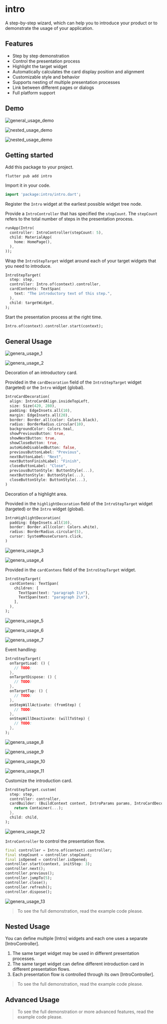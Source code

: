 # intro

A step-by-step wizard, which can help you to introduce your product or to demonstrate the usage of your application.

## Features

- Step by step demonstration
- Control the presentation process
- Highlight the target widget
- Automatically calculates the card display position and alignment
- Customizable style and behavior
- Supports nesting of multiple presentation processes
- Link between different pages or dialogs
- Full platform support

## Demo

![general_usage_demo](./images/general.gif)

![nested_usage_demo](./images/nested.gif)

![nested_usage_demo](./images/advanced.gif)

## Getting started

Add this package to your project.

```shell
flutter pub add intro
```

Import it in your code.

```dart
import 'package:intro/intro.dart';
```

Register the `Intro` widget at the earliest possible widget tree node.

Provide a `IntroController` that has specified the `stepCount`. The `stepCount` refers to the total number of steps in the presentation process.

```dart
runApp(Intro(
  controller: IntroController(stepCount: 5),
  child: MaterialApp(
    home: HomePage(),
  ),
));
```

Wrap the `IntroStepTarget` widget around each of your target widgets that you need to introduce.

```dart
IntroStepTarget(
  step: step,
  controller: Intro.of(context).controller,
  cardContents: TextSpan(
    text: "The introductory text of this step.",
  ),
  child: targetWidget,
);
```

Start the presentation process at the right time.

```dart
Intro.of(context).controller.start(context);
```

## General Usage

![genera_usage_1](images/general_usage_1.png)

![genera_usage_2](images/general_usage_2.png)

Decoration of an introductory card. 

Provided in the `cardDecoration` field of the `IntroStepTarget` widget (targeted) or the `Intro` widget (global).

```dart
IntroCardDecoration(
  align: IntroCardAlign.insideTopLeft,
  size: Size(420, 280),
  padding: EdgeInsets.all(10),
  margin: EdgeInsets.all(20),
  border: Border.all(color: Colors.black),
  radius: BorderRadius.circular(10),
  backgroundColor: Colors.teal,
  showPreviousButton: true,
  showNextButton: true,
  showCloseButton: true,
  autoHideDisabledButton: false,
  previousButtonLabel: "Previous",
  nextButtonLabel: "Next",
  nextButtonFinishLabel: "Finish",
  closeButtonLabel: "Close",
  previousButtonStyle: ButtonStyle(...),
  nextButtonStyle: ButtonStyle(...),
  closeButtonStyle: ButtonStyle(...),
)
```

Decoration of a highlight area. 

Provided in the `highlightDecoration` field of the `IntroStepTarget` widget (targeted) or the `Intro` widget (global).

```dart
IntroHighlightDecoration(
  padding: EdgeInsets.all(10),
  border: Border.all(color: Colors.white),
  radius: BorderRadius.circular(5),
  cursor: SystemMouseCursors.click,
)
```

![genera_usage_3](images/general_usage_3.png)

![genera_usage_4](images/general_usage_4.png)

Provided in the `cardContens` field of the `IntroStepTarget` widget. 

```dart
IntroStepTarget(
  cardContens: TextSpan(
    children: [
      TextSpan(text: "paragraph 1\n"),
      TextSpan(text: "paragraph 2\n"),
    ],
  ),
);
```

![genera_usage_5](images/general_usage_5.png)

![genera_usage_6](images/general_usage_6.png)

![genera_usage_7](images/general_usage_7.png)

Event handling:

```dart
IntroStepTarget(
  onTargetLoad: () {
    // TODO: 
  },
  onTargetDispose: () {
    // TODO: 
  },
  onTargetTap: () {
    // TODO: 
  },
  onStepWillActivate: (fromStep) {
    // TODO: 
  },
  onStepWillDeactivate: (willToStep) {
    // TODO: 
  },
);
```

![genera_usage_8](images/general_usage_8.png)

![genera_usage_9](images/general_usage_9.png)

![genera_usage_10](images/general_usage_10.png)

![genera_usage_11](images/general_usage_11.png)

Customize the introduction card.

```dart
IntroStepTarget.custom(
  step: step,
  controller: controller,
  cardBuilder: (BuildContext context, IntroParams params, IntroCardDecoration decoration) {
    return Container(...);
  },
  child: child,
);
```

![genera_usage_12](images/general_usage_12.png)

`IntroController` to control the presentation flow.

```dart
final controller = Intro.of(context).controller;
final stepCount = controller.stepCount;
final isOpened = controller.isOpened;
controller.start(context, initStep: 3);
controller.next();
controller.previous();
controller.jumpTo(5);
controller.close();
controller.refresh();
controller.dispose();
```

![genera_usage_13](images/general_usage_13.png)

> To see the full demonstration, read the example code please.


## Nested Usage

You can define multiple [Intro] widgets and each one uses a separate [IntroController].

1. The same target widget may be used in different presentation processes.
2. The same target widget can define different introduction card in different presentation flows.
3. Each presentation flow is controlled through its own [IntroController].

> To see the full demonstration, read the example code please.


## Advanced Usage

> To see the full demonstration or more advanced features, read the example code please.
